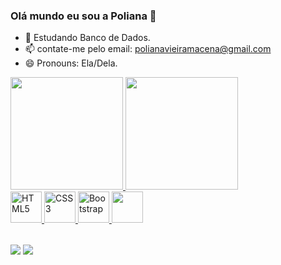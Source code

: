 ### Olá mundo eu sou a Poliana 👋


- 🌱 Estudando Banco de Dados.
- 📫 contate-me pelo email: polianavieiramacena@gmail.com
- 😄 Pronouns: Ela/Dela.

<table>
  <a href="https://github.com/leehxd">
  <img height="180em" src="https://github-readme-stats.vercel.app/api?username=polianav&show_icons=true&theme=tokyonight&include_all_commits=true&count_private=true"/>
  <img height="180em" src="https://github-readme-stats.vercel.app/api/top-langs/?username=polianav&layout=compact&langs_count=6&theme=tokyonight"/>
    <br>
  <img src="https://img.icons8.com/color/2x/html-5.png" width="50" alt="HTML5">
  <img src="https://img.icons8.com/color/2x/css3.png" width="50" alt="CSS3">
  <img src="https://img.icons8.com/color/2x/bootstrap.png" width="50" alt="Bootstrap">
  <img src="https://img.icons8.com/nolan/2x/javascript.png" width="50 alt="JavaScript">
</table>

<div> 
  <a href = "mailto: polianavieiramacena@gmail.com"><img src="https://img.shields.io/badge/-Gmail-%23333?style=for-the-badge&logo=gmail&logoColor=white" target="_blank"></a>
  <a href="https://linkedin.com/in/poliana-vieira-macena-bb6404238/" target="_blank"><img src="https://img.shields.io/badge/-LinkedIn-%230077B5?style=for-the-badge&logo=linkedin&logoColor=white" target="_blank"></a> 
</div>
